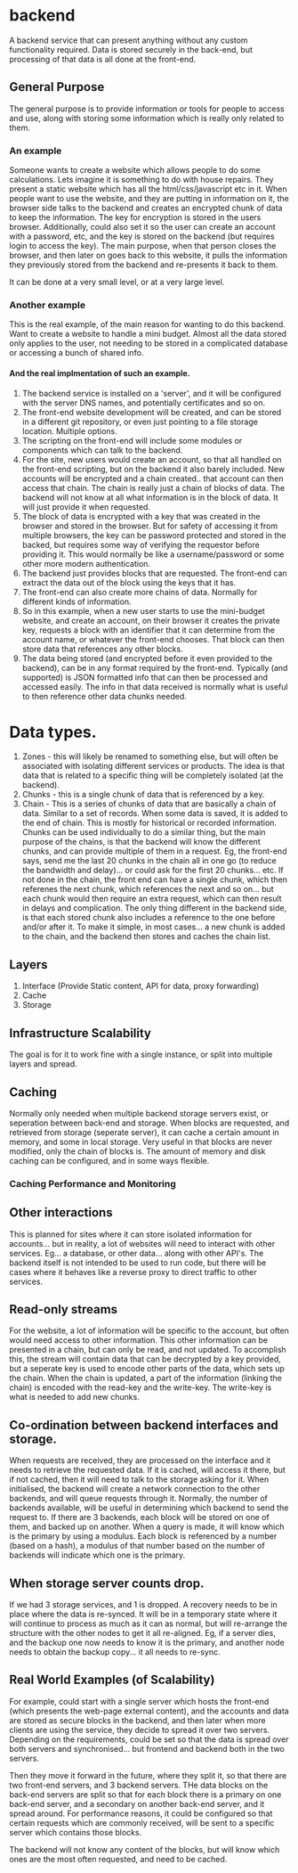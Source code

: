 # backend
A backend service that can present anything without any custom functionality required.
Data is stored securely in the back-end, but processing of that data is all done at the front-end.

## General Purpose
The general purpose is to provide information or tools for people to access and use, along with storing some information which is really only related to them.

### An example
Someone wants to create a website which allows people to do some calculations.   Lets imagine it is something to do with house repairs.
They present a static website which has all the html/css/javascript etc in it.
When people want to use the website, and they are putting in information on it, the browser side talks to the backend and creates an encrypted chunk of data to keep the information.
The key for encryption is stored in the users browser.  Additionally, could also set it so the user can create an account with a password, etc, and the key is stored on the backend (but requires login to access the key).
The main purpose, when that person closes the browser, and then later on goes back to this website, it pulls the information they previously stored from the backend and re-presents it back to them.

It can be done at a very small level, or at a very large level.

### Another example
This is the real example, of the main reason for wanting to do this backend.   Want to create a website to handle a mini budget.  Almost all the data stored only applies to the user, not needing to be stored in a complicated database or accessing a bunch of shared info.

#### And the real implmentation of such an example.
 
 1. The backend service is installed on a 'server', and it will be configured with the server DNS names, and potentially certificates and so on.
 1. The front-end website development will be created, and can be stored in a different git repository, or even just pointing to a file storage location.  Multiple options.
 1. The scripting on the front-end will include some modules or components which can talk to the backend.
 1. For the site, new users would create an account, so that all handled on the front-end scripting, but on the backend it also barely included.  New accounts will be encrypted and a chain created.. that account can then access that chain.  The chain is really just a chain of blocks of data.  The backend will not know at all what information is in the block of data.  It will just provide it when requested.
 1. The block of data is encrypted with a key that was created in the browser and stored in the browser.  But for safety of accessing it from multiple browsers, the key can be password protected and stored in the backed, but requires some way of verifying the requestor before providing it.  This would normally be like a username/password or some other more modern authentication.
 1. The backend just provides blocks that are requested.  The front-end can extract the data out of the block using the keys that it has.
 1. The front-end can also create more chains of data.  Normally for different kinds of information.
 1. So in this example, when a new user starts to use the mini-budget website, and create an account, on their browser it creates the private key, requests a block with an identifier that it can determine from the account name, or whatever the front-end chooses.  That block can then store data that references any other blocks.
 1. The data being stored (and encrypted before it even provided to the backend), can be in any format required by the front-end.  Typically (and supported) is JSON formatted info that can then be processed and accessed easily. The info in that data received is normally what is useful to then reference other data chunks needed.
 

# Data types.
 1. Zones - this will likely be renamed to something else, but will often be associated with isolating different services or products.  The idea is that data that is related to a specific thing will be completely isolated (at the backend).
 1. Chunks - this is a single chunk of data that is referenced by a key.
 1. Chain - This is a series of chunks of data that are basically a chain of data.  Similar to a set of records.  When some data is saved, it is added to the end of chain.  This is mostly for historical or recorded information. Chunks can be used individually to do a similar thing, but the main purpose of the chains, is that the backend will know the different chunks, and can provide multiple of them in a request.  Eg, the front-end says, send me the last 20 chunks in the chain all in one go (to reduce the bandwidth and delay)... or could ask for the first 20 chunks... etc.    If not done in the chain, the front end can have a single chunk, which then referenes the next chunk, which references the next and so on... but each chunk would then require an extra request, which can then result in delays and complication.  The only thing different in the backend side, is that each stored chunk also includes a reference to the one before and/or after it.   To make it simple, in most cases... a new chunk is added to the chain, and the backend then stores and caches the chain list.

 


## Layers

 1. Interface (Provide Static content, API for data, proxy forwarding)
 2. Cache
 3. Storage


## Infrastructure Scalability
The goal is for it to work fine with a single instance, or split into multiple layers and spread.

## Caching
Normally only needed when multiple backend storage servers exist, or seperation between back-end and storage.  When blocks are requested, and retrieved from storage (seperate server), it can cache a certain amount in memory, and some in local storage.  Very useful in that blocks are never modified, only the chain of blocks is.  The amount of memory and disk caching can be configured, and in some ways flexible.

### Caching Performance and Monitoring


## Other interactions
This is planned for sites where it can store isolated information for accounts... but in reality, a lot of websites will need to interact with other services.  Eg... a database, or other data... along with other API's.  The backend itself is not intended to be used to run code, but there will be cases where it behaves like a reverse proxy to direct traffic to other services.

## Read-only streams
For the website, a lot of information will be specific to the account, but often would need access to other information.  This other information can be presented in a chain, but can only be read, and not updated.  To accomplish this, the stream will contain data that can be decrypted by a key provided, but a seperate key is used to encode other parts of the data, which sets up the chain.  When the chain is updated, a part of the information (linking the chain) is encoded with the read-key and the write-key.  The write-key is what is needed to add new chunks.



## Co-ordination between backend interfaces and storage.
When requests are received, they are processed on the interface and it needs to retrieve the requested data.  If it is cached, will access it there, but if not cached, then it will need to talk to the storage asking for it.   When initialised, the backend will create a network connection to the other backends, and will queue requests through it.   Normally, the number of backends available, will be useful in determining which backend to send the request to.   If there are 3 backends, each block will be stored on one of them, and backed up on another.  When a query is made, it will know which is the primary by using a modulus.   Each block is referenced by a number (based on a hash), a modulus of that number based on the number of backends will indicate which one is the primary.



## When storage server counts drop.
If we had 3 storage services, and 1 is dropped.  A recovery needs to be in place where the data is re-synced.  It will be in a temporary state where it will continue to process as much as it can as normal, but will re-arrange the structure with the other nodes to get it all re-aligned.  Eg, if a server dies, and the backup one now needs to know it is the primary, and another node needs to obtain the backup copy... it all needs to re-sync.


## Real World Examples (of Scalability)

For example, could start with a single server which hosts the front-end (which presents the web-page external content), and the accounts and data are stored as secure blocks in the backend, and then later when more clients are using the service, they decide to spread it over two servers.  Depending on the requirements, could be set so that the data is spread over both servers and synchronised...  but frontend and backend both in the two servers.

Then they move it forward in the future, where they split it, so that there are two front-end servers, and 3 backend servers.   THe data blocks on the back-end servers are split so that for each block there is a primary on one back-end server, and a secondary on another back-end server, and it spread around.   For performance reasons, it could be configured so that certain requests which are commonly received, will be sent to a specific server which contains those blocks.

The backend will not know any content of the blocks, but will know which ones are the most often requested, and need to be cached.
